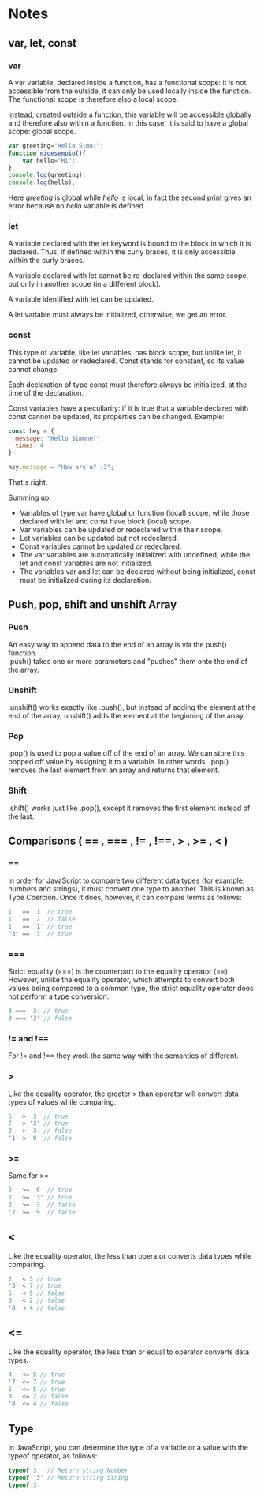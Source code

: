 # Notes

## var, let, const

### var
A var variable, declared inside a function, has a functional scope: it is not accessible from the outside, it can only be used locally inside the function. The functional scope is therefore also a local scope.

Instead, created outside a function, this variable will be accessible globally and therefore also within a function. In this case, it is said to have a global scope: global scope.

```js
var greeting="Hello Simo!";
function mioesempio(){
	var hello="Hi";
}​
console.log(greeting);
console.log(hello);
```

Here *greeting* is global while *hello* is local, in fact the second print gives an error because no *hello* variable is defined.


### let
A variable declared with the let keyword is bound to the block in which it is declared. Thus, if defined within the curly braces, it is only accessible within the curly braces.

A variable declared with let cannot be re-declared within the same scope, but only in another scope (in a different block).

A variable identified with let can be updated.

A let variable must always be initialized, otherwise, we get an error.


### const
This type of variable, like let variables, has block scope, but unlike let, it cannot be updated or redeclared. Const stands for constant, so its value cannot change.

Each declaration of type const must therefore always be initialized, at the time of the declaration.

Const variables have a peculiarity: if it is true that a variable declared with const cannot be updated, its properties can be changed. Example:

```js
const hey = {
  message: "Hello Simone!",
  times: 4
}

hey.message = "How are u? :3";
```
That's right.

Summing up:
- Variables of type var have global or function (local) scope, while those declared with let and const have block (local) scope.
- Var variables can be updated or redeclared within their scope.
- Let variables can be updated but not redeclared.
- Const variables cannot be updated or redeclared.
- The var variables are automatically initialized with undefined, while the let and const variables are not initialized.
- The variables var and let can be declared without being initialized, const must be initialized during its declaration.

## Push, pop, shift and unshift Array

### Push
An easy way to append data to the end of an array is via the push() function.  
.push() takes one or more parameters and "pushes" them onto the end of the array.  

### Unshift
.unshift() works exactly like .push(), but instead of adding the element at the end of the array, unshift() adds the element at the beginning of the array.

### Pop
.pop() is used to pop a value off of the end of an array. We can store this popped off value by assigning it to a variable. In other words, .pop() removes the last element from an array and returns that element.

### Shift
.shift() works just like .pop(), except it removes the first element instead of the last.


## Comparisons ( == , === , != , !==, > , >= , < )

### ==
In order for JavaScript to compare two different data types (for example, numbers and strings), it must convert one type to another. This is known as Type Coercion. Once it does, however, it can compare terms as follows:

```js
1   ==  1  // true
1   ==  2  // false
1   == '1' // true
"3" ==  3  // true
```

### ===
Strict equality (===) is the counterpart to the equality operator (==). However, unlike the equality operator, which attempts to convert both values being compared to a common type, the strict equality operator does not perform a type conversion.

```js
3 ===  3  // true
3 === '3' // false
```

### != and !==

For != and !== they work the same way with the semantics of different.

### >

Like the equality operator, the greater > than operator will convert data types of values while comparing.

```js
5   >  3  // true
7   > '3' // true
2   >  3  // false
'1' >  9  // false
```

### >= 

Same for >=

```js
6   >=  6  // true
7   >= '3' // true
2   >=  3  // false
'7' >=  9  // false
```

## <

Like the equality operator, the less than operator converts data types while comparing.

```js
2   < 5 // true
'3' < 7 // true
5   < 5 // false
3   < 2 // false
'8' < 4 // false
```

## <=

Like the equality operator, the less than or equal to operator converts data types.
```js
4   <= 5 // true
'7' <= 7 // true
5   <= 5 // true
3   <= 2 // false
'8' <= 4 // false
```

## Type

In JavaScript, you can determine the type of a variable or a value with the typeof operator, as follows:
```js
typeof 3   // Return string Number
typeof '3' // Return string String
typeof 3 
```